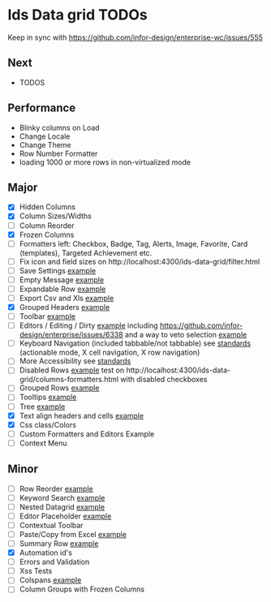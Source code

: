# Ids Data grid TODOs

Keep in sync with https://github.com/infor-design/enterprise-wc/issues/555

## Next

- TODOS

## Performance

- Blinky columns on Load
- Change Locale
- Change Theme
- Row Number Formatter
- loading 1000 or more rows in non-virtualized mode

## Major

- [x] Hidden Columns
- [x] Column Sizes/Widths
- [ ] Column Reorder
- [x] Frozen Columns
- [ ] Formatters left: Checkbox, Badge, Tag, Alerts, Image, Favorite, Card (templates), Targeted Achievement etc.
- [ ] Fix icon and field sizes on http://localhost:4300/ids-data-grid/filter.html
- [ ] Save Settings [example](https://main-enterprise.demo.design.infor.com/components/datagrid/test-save-settings.html)
- [ ] Empty Message [example](https://main-enterprise.demo.design.infor.com/components/datagrid/example-empty-message.html)
- [ ] Expandable Row [example](https://main-enterprise.demo.design.infor.com/components/datagrid/example-expandable-row.html)
- [ ] Export Csv and Xls [example](https://main-enterprise.demo.design.infor.com/components/datagrid/example-export-from-button.html)
- [x] Grouped Headers [example](https://main-enterprise.demo.design.infor.com/components/datagrid/example-grouped-headers.html)
- [ ] Toolbar [example](https://main-enterprise.demo.design.infor.com/components/datagrid/example-custom-toolbar.html)
- [ ] Editors / Editing / Dirty [example](https://www.w3.org/TR/wai-aria-practices/examples/grid/dataGrids.html) including https://github.com/infor-design/enterprise/issues/6338 and a way to veto selection [example](https://main-enterprise.demo.design.infor.com/components/datagrid/example-beforeselect-veto.html)
- [ ] Keyboard Navigation (included tabbable/not tabbable) see [standards](https://www.w3.org/TR/wai-aria-practices/#keyboard-interaction-for-layout-grids) (actionable mode, X cell navigation, X row navigation)
- [ ] More Accessibility see [standards](https://design.infor.com/code/ids-enterprise/latest/listview#accessibility)
- [ ] Disabled Rows [example](https://main-enterprise.demo.design.infor.com/components/datagrid/example-disabled-rows.html) test on http://localhost:4300/ids-data-grid/columns-formatters.html with disabled checkboxes
- [ ] Grouped Rows [example](https://main-enterprise.demo.design.infor.com/components/datagrid/example-grouping-filter.html)
- [ ] Tooltips [example](https://main-enterprise.demo.design.infor.com/components/datagrid/tooltips.html)
- [ ] Tree [example](https://main-enterprise.demo.design.infor.com/components/datagrid/example-tree.html)
- [x] Text align headers and cells [example](https://main-enterprise.demo.design.infor.com/components/datagrid/test-alerts-right-align.html)
- [x] Css class/Colors
- [ ] Custom Formatters and Editors Example
- [ ] Context Menu

## Minor

- [ ] Row Reorder [example](https://main-enterprise.demo.design.infor.com/components/datagrid/example-row-reorder.html)
- [ ] Keyword Search [example](https://main-enterprise.demo.design.infor.com/components/datagrid/example-keyword-search.html)
- [ ] Nested Datagrid [example](https://main-enterprise.demo.design.infor.com/components/datagrid/example-nested-grids.html)
- [ ] Editor Placeholder [example](https://main-enterprise.demo.design.infor.com/components/datagrid/example-placeholder.html)
- [ ] Contextual Toolbar
- [ ] Paste/Copy from Excel [example](https://main-enterprise.demo.design.infor.com/components/datagrid/test-copy-paste-from-excel.html)
- [ ] Summary Row [example](https://main-enterprise.demo.design.infor.com/components/datagrid/test-summary-row-pager.html)
- [x] Automation id's
- [ ] Errors and Validation
- [ ] Xss Tests
- [ ] Colspans [example](https://main-enterprise.demo.design.infor.com/components/datagrid/example-colspan.html)
- [ ] Column Groups with Frozen Columns
